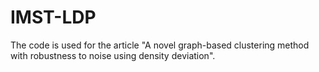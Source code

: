 # IMST-LDP
The code is used for the article "A novel graph-based clustering method with robustness to noise using density deviation".
